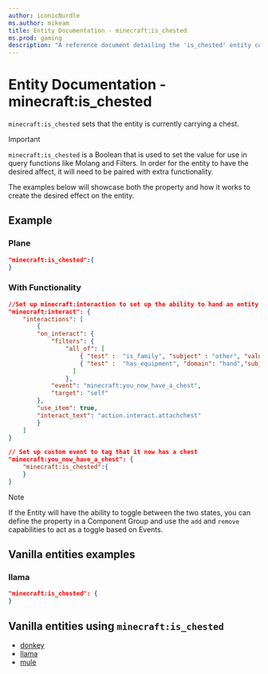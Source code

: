 ```yaml
---
author: iconicNurdle
ms.author: mikeam
title: Entity Documentation - minecraft:is_chested
ms.prod: gaming
description: "A reference document detailing the 'is_chested' entity component"
---
```


# Entity Documentation -  minecraft:is_chested

`minecraft:is_chested` sets that the entity is currently carrying a chest.

> [!IMPORTANT]
> `minecraft:is_chested` is a Boolean that is used to set the value for use in query functions like Molang and Filters. In order for the entity to have the desired affect, it will need to be paired with extra functionality.
>
> The examples below will showcase both the property and how it works to create the desired effect on the entity.

## Example

### Plane

```json
"minecraft:is_chested":{
}
```

### With Functionality

```json
//Set up minecraft:interaction to set up the ability to hand an entity a chest
"minecraft:interact": {
    "interactions": [
        {
        "on_interact": {
            "filters": {
                "all_of": [
                    { "test" :  "is_family", "subject" : "other", "value" :  "player"},
                    { "test" :  "has_equipment", "domain": "hand","subject" : "other", "value" :  "chest"}
                  ]
                },
            "event": "minecraft:you_now_have_a_chest",
            "target": "self"
        },
        "use_item": true,
        "interact_text": "action.interact.attachchest"
        }
    ]
}

// Set up custom event to tag that it now has a chest
"minecraft:you_now_have_a_chest": {
    "minecraft:is_chested":{
    }
}
```

> [!NOTE]
> If the Entity will have the ability to toggle between the two states, you can define the property in a Component Group and use the `add` and `remove` capabilities to act as a toggle based on Events.

## Vanilla entities examples

### llama

```json
"minecraft:is_chested": {
}
```

## Vanilla entities using `minecraft:is_chested`

- [donkey](../../../../Source/VanillaBehaviorPack_Snippets/entities/donkey.md)
- [llama](../../../../Source/VanillaBehaviorPack_Snippets/entities/llama.md)
- [mule](../../../../Source/VanillaBehaviorPack_Snippets/entities/mule.md)
